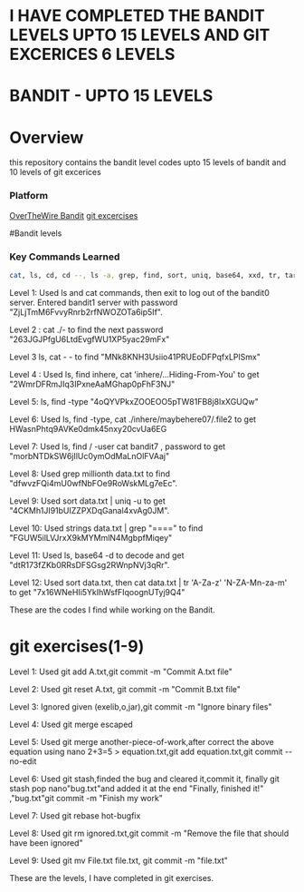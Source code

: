 # I HAVE COMPLETED THE BANDIT LEVELS UPTO 15 LEVELS AND GIT EXCERICES 6 LEVELS 

# BANDIT - UPTO 15 LEVELS

# Overview
this repository  contains the bandit level codes upto 15 levels of bandit and 10 levels of git excerices

### Platform
[OverTheWire Bandit](https://overthewire.org/wargames/bandit/)
[git excercises](https://gitexercises.fracz.com/)

#Bandit levels

### Key Commands Learned
```bash
cat, ls, cd, cd --, ls -a, grep, find, sort, uniq, base64, xxd, tr, tar, gzip,
```
Level 1: Used ls and cat commands, then exit to log out of the bandit0 server. Entered bandit1 server with password "ZjLjTmM6FvvyRnrb2rfNWOZOTa6ip5If".

Level 2 : cat ./- to find the next password "263JGJPfgU6LtdEvgfWU1XP5yac29mFx"

Level 3 ls, cat - -  to find "MNk8KNH3Usiio41PRUEoDFPqfxLPlSmx"

Level 4 : Used ls, find inhere, cat 'inhere/...Hiding-From-You' to get "2WmrDFRmJIq3IPxneAaMGhap0pFhF3NJ"

Level 5: ls, find -type "4oQYVPkxZOOEOO5pTW81FB8j8lxXGUQw"

Level 6: Used ls, find -type, cat ./inhere/maybehere07/.file2 to get HWasnPhtq9AVKe0dmk45nxy20cvUa6EG

Level 7: Used ls, find / -user  cat bandit7 , password to get "morbNTDkSW6jIlUc0ymOdMaLnOlFVAaj"

Level 8: Used grep millionth data.txt to find "dfwvzFQi4mU0wfNbFOe9RoWskMLg7eEc".

Level 9: Used sort data.txt | uniq -u to get "4CKMh1JI91bUIZZPXDqGanal4xvAg0JM".

Level 10: Used strings data.txt | grep "====" to find "FGUW5ilLVJrxX9kMYMmlN4MgbpfMiqey"

Level 11: Used ls, base64 -d to decode and get "dtR173fZKb0RRsDFSGsg2RWnpNVj3qRr".

Level 12: Used sort data.txt, then cat data.txt | tr 'A-Za-z' 'N-ZA-Mn-za-m' to get "7x16WNeHIi5YkIhWsfFIqoognUTyj9Q4"

These are the codes I find while working on the Bandit.

# git exercises(1-9)

Level 1: Used git add A.txt,git commit -m "Commit A.txt file"

Level 2: Used git reset A.txt, git commit -m "Commit B.txt file"

Level 3: Ignored given (exelib,o,jar),git commit -m "Ignore binary files"

Level 4: Used git merge escaped

Level 5: Used git merge another-piece-of-work,after correct the above equation using nano 2+3=5 > equation.txt,git add equation.txt,git commit --no-edit

Level 6: Used git stash,finded the bug and cleared it,commit it, finally git stash pop
nano"bug.txt"and added it at the end  "Finally, finished it!" ,"bug.txt"git commit -m "Finish my work"

Level 7: Used git rebase hot-bugfix

Level 8: Used git rm ignored.txt,git commit -m "Remove the file that should have been ignored"

Level 9: Used git mv File.txt file.txt, git commit -m "file.txt"

These are the levels, I have completed in git exercises.











